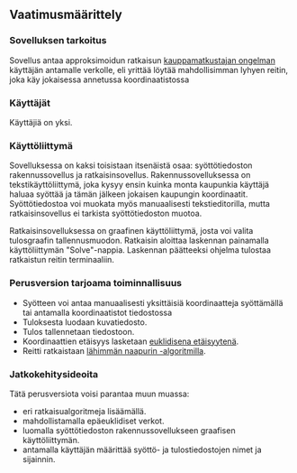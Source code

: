 ## Vaatimusmäärittely

### Sovelluksen tarkoitus

Sovellus antaa approksimoidun ratkaisun [kauppamatkustajan ongelman](https://fi.wikipedia.org/wiki/Kauppamatkustajan_ongelma) käyttäjän antamalle verkolle, eli yrittää löytää mahdollisimman lyhyen reitin, joka käy jokaisessa annetussa koordinaatistossa

### Käyttäjät

Käyttäjiä on yksi.

### Käyttöliittymä

Sovelluksessa on kaksi toisistaan itsenäistä osaa: syöttötiedoston rakennussovellus ja ratkaisinsovellus. Rakennussovelluksessa on tekstikäyttöliittymä, joka kysyy ensin kuinka monta kaupunkia käyttäjä haluaa syöttää ja tämän jälkeen jokaisen kaupungin koordinaatit. Syöttötiedostoa voi muokata myös manuaalisesti tekstieditorilla, mutta ratkaisinsovellus ei tarkista syöttötiedoston muotoa.

Ratkaisinsovelluksessa on graafinen käyttöliittymä, josta voi valita tulosgraafin tallennusmuodon. Ratkaisin aloittaa laskennan painamalla käyttöliittymän "Solve"-nappia. Laskennan päätteeksi ohjelma tulostaa ratkaistun reitin terminaaliin.

### Perusversion tarjoama toiminnallisuus

* Syötteen voi antaa manuaalisesti yksittäisiä koordinaatteja syöttämällä tai antamalla koordinaatistot tiedostossa
* Tuloksesta luodaan kuvatiedosto.
* Tulos tallennetaan tiedostoon.
* Koordinaattien etäisyys lasketaan [euklidisena etäisyytenä](https://fi.wikipedia.org/wiki/Euklidinen_metriikka).
* Reitti ratkaistaan [lähimmän naapurin -algoritmilla](https://en.wikipedia.org/wiki/Nearest_neighbour_algorithm).


### Jatkokehitysideoita

Tätä perusversiota voisi parantaa muun muassa:
* eri ratkaisualgoritmeja lisäämällä.
* mahdollistamalla epäeuklidiset verkot.
* luomalla syöttötiedoston rakennussovellukseen graafisen käyttöliittymän.
* antamalla käyttäjän määrittää syöttö- ja tulostiedostojen nimet ja sijainnin.
